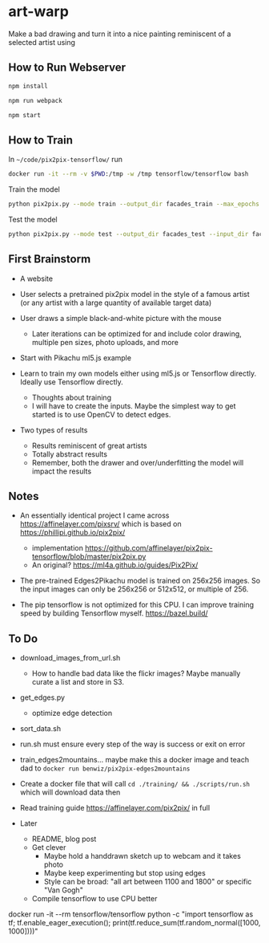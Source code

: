 # art-warp

Make a bad drawing and turn it into a nice painting reminiscent of a selected artist using 

## How to Run Webserver

```sh
npm install
```

```sh
npm run webpack
```

```sh
npm start
```

## How to Train

In `~/code/pix2pix-tensorflow/` run

```sh
docker run -it --rm -v $PWD:/tmp -w /tmp tensorflow/tensorflow bash
```

Train the model

```sh
python pix2pix.py --mode train --output_dir facades_train --max_epochs 200 --input_dir facades/train --which_direction BtoA
```

Test the model

```sh
python pix2pix.py --mode test --output_dir facades_test --input_dir facades/val --checkpoint facades_train
```

## First Brainstorm

- A website
- User selects a pretrained pix2pix model in the style of a famous artist (or any artist with a large quantity of available target data)
- User draws a simple black-and-white picture with the mouse
  - Later iterations can be optimized for and include color drawing, multiple pen sizes, photo uploads, and more
- Start with Pikachu ml5.js example
- Learn to train my own models either using ml5.js or Tensorflow directly. Ideally use Tensorflow directly.
  - Thoughts about training
  - I will have to create the inputs. Maybe the simplest way to get started is to use OpenCV to detect edges.

- Two types of results
  - Results reminiscent of great artists
  - Totally abstract results
  - Remember, both the drawer and over/underfitting the model will impact the results

## Notes

- An essentially identical project I came across https://affinelayer.com/pixsrv/ which is based on https://phillipi.github.io/pix2pix/ 
  - implementation https://github.com/affinelayer/pix2pix-tensorflow/blob/master/pix2pix.py
  - An original? https://ml4a.github.io/guides/Pix2Pix/
- The pre-trained Edges2Pikachu model is trained on 256x256 images. So the input images can only be 256x256 or 512x512, or multiple of 256.

- The pip tensorflow is not optimized for this CPU. I can improve training speed by building Tensorflow myself. https://bazel.build/

## To Do

- download_images_from_url.sh
  - How to handle bad data like the flickr images? Maybe manually curate a list and store in S3.
- get_edges.py
  - optimize edge detection
- sort_data.sh
- run.sh must ensure every step of the way is success or exit on error
- train_edges2mountains... maybe make this a docker image and teach dad to `docker run benwiz/pix2pix-edges2mountains`

- Create a docker file that will call `cd ./training/ && ./scripts/run.sh` which will download data then

- Read training guide https://affinelayer.com/pix2pix/ in full

- Later
  - README, blog post
  - Get clever 
    - Maybe hold a handdrawn sketch up to webcam and it takes photo
    - Maybe keep experimenting but stop using edges
    - Style can be broad: "all art between 1100 and 1800" or specific "Van Gogh"
  - Compile tensorflow to use CPU better


docker run -it --rm tensorflow/tensorflow python -c "import tensorflow as tf; tf.enable_eager_execution(); print(tf.reduce_sum(tf.random_normal([1000, 1000])))"
